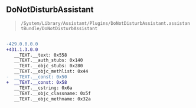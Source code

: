 ## DoNotDisturbAssistant

> `/System/Library/Assistant/Plugins/DoNotDisturbAssistant.assistantBundle/DoNotDisturbAssistant`

```diff

-429.0.0.0.0
+431.1.3.0.0
   __TEXT.__text: 0x558
   __TEXT.__auth_stubs: 0x140
   __TEXT.__objc_stubs: 0x280
   __TEXT.__objc_methlist: 0x44
-  __TEXT.__const: 0x50
+  __TEXT.__const: 0x58
   __TEXT.__cstring: 0x6a
   __TEXT.__objc_classname: 0x5f
   __TEXT.__objc_methname: 0x32a

```
